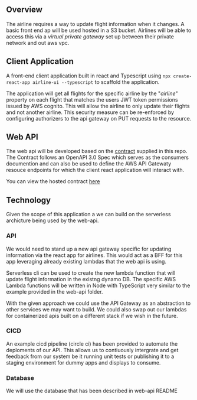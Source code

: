## Overview
The airline requires a way to update flight information when it changes. A basic front end ap will be used hosted in a S3 bucket. Airlines will be able to access this via a *virtual private gateway* set up between their private network and out aws vpc.

## Client Application
A front-end client application built in react and Typescript using `npx create-react-app airline-ui --typescript` to scaffold the application.

 The application will get all flights for the specific airline by the "_airline_" property on each flight that matches the users JWT token permissions issued by AWS cognito. This will allow the airline to only update their flights and not another airline. This security measure can be re-enforced by configuring authorizers to the api gateway on PUT requests to the resource. 


## Web API
 The web api will be developed based on the [contract](airline-api-spec.yml) supplied in this repo. The Contract follows an OpenAPI 3.0 Spec which serves as the consumers documention and can also be used to define the AWS API Gatewaty resouce endpoints for which the client react application will interact with. 

 You can view the hosted contract [here](https://app.swaggerhub.com/apis/AashiqDurga/airline-api/1.0)

 ## Technology
 Given the scope of this application a we can build on the serverless archicture being used by the web-api. 

 ### API

 We would need to stand up a new api gateway specific for updating information via the react app for airlines. This would act as a BFF for this app leveraging already existing lambdas that the web api is using.

  Serverless cli can be used to create the  new lambda function that will update flight information in the existng dynamo DB. The specific AWS Lambda functions will be written in Node with TypeScript very similar to the example provided in the web-api folder.

  With the given approach we could use the API Gateway as an abstraction to other services we may want to build. We could also swap out our lambdas for containerized apis built on a different stack if we wish in the future.
 
 ### CICD
 An example cicd pipeline (circle ci) has been provided to automate the deploments of our API. 
 This allows us to contiuously intergrate and get feedback from our system be it running unit tests or  publishing it to a staging environment for dummy apps and displays to consume.

 ### Database
 We will use the database that has been described in web-api README